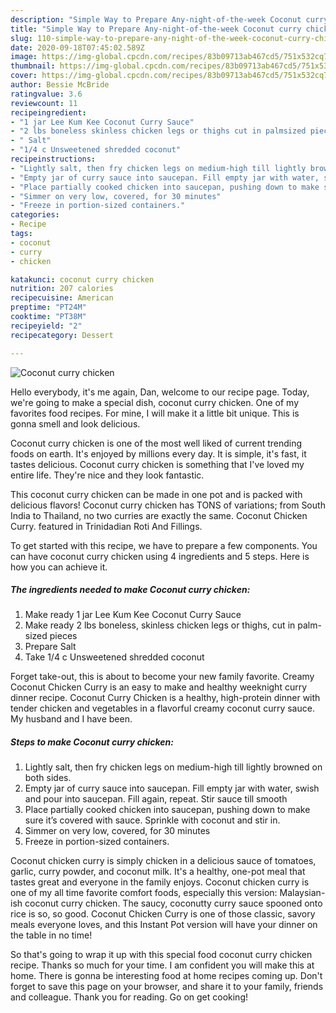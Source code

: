 ```yaml
---
description: "Simple Way to Prepare Any-night-of-the-week Coconut curry chicken"
title: "Simple Way to Prepare Any-night-of-the-week Coconut curry chicken"
slug: 110-simple-way-to-prepare-any-night-of-the-week-coconut-curry-chicken
date: 2020-09-18T07:45:02.589Z
image: https://img-global.cpcdn.com/recipes/83b09713ab467cd5/751x532cq70/coconut-curry-chicken-recipe-main-photo.jpg
thumbnail: https://img-global.cpcdn.com/recipes/83b09713ab467cd5/751x532cq70/coconut-curry-chicken-recipe-main-photo.jpg
cover: https://img-global.cpcdn.com/recipes/83b09713ab467cd5/751x532cq70/coconut-curry-chicken-recipe-main-photo.jpg
author: Bessie McBride
ratingvalue: 3.6
reviewcount: 11
recipeingredient:
- "1 jar Lee Kum Kee Coconut Curry Sauce"
- "2 lbs boneless skinless chicken legs or thighs cut in palmsized pieces"
- " Salt"
- "1/4 c Unsweetened shredded coconut"
recipeinstructions:
- "Lightly salt, then fry chicken legs on medium-high till lightly browned on both sides."
- "Empty jar of curry sauce into saucepan. Fill empty jar with water, swish and pour into saucepan. Fill again, repeat. Stir sauce till smooth"
- "Place partially cooked chicken into saucepan, pushing down to make sure it’s covered with sauce. Sprinkle with coconut and stir in."
- "Simmer on very low, covered, for 30 minutes"
- "Freeze in portion-sized containers."
categories:
- Recipe
tags:
- coconut
- curry
- chicken

katakunci: coconut curry chicken 
nutrition: 207 calories
recipecuisine: American
preptime: "PT24M"
cooktime: "PT38M"
recipeyield: "2"
recipecategory: Dessert

---
```



![Coconut curry chicken](https://img-global.cpcdn.com/recipes/83b09713ab467cd5/751x532cq70/coconut-curry-chicken-recipe-main-photo.jpg)

Hello everybody, it's me again, Dan, welcome to our recipe page. Today, we're going to make a special dish, coconut curry chicken. One of my favorites food recipes. For mine, I will make it a little bit unique. This is gonna smell and look delicious.

Coconut curry chicken is one of the most well liked of current trending foods on earth. It's enjoyed by millions every day. It is simple, it's fast, it tastes delicious. Coconut curry chicken is something that I've loved my entire life. They're nice and they look fantastic.

This coconut curry chicken can be made in one pot and is packed with delicious flavors! Coconut curry chicken has TONS of variations; from South India to Thailand, no two curries are exactly the same. Coconut Chicken Curry. featured in Trinidadian Roti And Fillings.


To get started with this recipe, we have to prepare a few components. You can have coconut curry chicken using 4 ingredients and 5 steps. Here is how you can achieve it.

<!--inarticleads1-->

##### The ingredients needed to make Coconut curry chicken:

1. Make ready 1 jar Lee Kum Kee Coconut Curry Sauce
1. Make ready 2 lbs boneless, skinless chicken legs or thighs, cut in palm-sized pieces
1. Prepare  Salt
1. Take 1/4 c Unsweetened shredded coconut


Forget take-out, this is about to become your new family favorite. Creamy Coconut Chicken Curry is an easy to make and healthy weeknight curry dinner recipe. Coconut Curry Chicken is a healthy, high-protein dinner with tender chicken and vegetables in a flavorful creamy coconut curry sauce. My husband and I have been. 

<!--inarticleads2-->

##### Steps to make Coconut curry chicken:

1. Lightly salt, then fry chicken legs on medium-high till lightly browned on both sides.
1. Empty jar of curry sauce into saucepan. Fill empty jar with water, swish and pour into saucepan. Fill again, repeat. Stir sauce till smooth
1. Place partially cooked chicken into saucepan, pushing down to make sure it’s covered with sauce. Sprinkle with coconut and stir in.
1. Simmer on very low, covered, for 30 minutes
1. Freeze in portion-sized containers.


Coconut chicken curry is simply chicken in a delicious sauce of tomatoes, garlic, curry powder, and coconut milk. It&#39;s a healthy, one-pot meal that tastes great and everyone in the family enjoys. Coconut chicken curry is one of my all time favorite comfort foods, especially this version: Malaysian-ish coconut curry chicken. The saucy, coconutty curry sauce spooned onto rice is so, so good. Coconut Chicken Curry is one of those classic, savory meals everyone loves, and this Instant Pot version will have your dinner on the table in no time! 

So that's going to wrap it up with this special food coconut curry chicken recipe. Thanks so much for your time. I am confident you will make this at home. There is gonna be interesting food at home recipes coming up. Don't forget to save this page on your browser, and share it to your family, friends and colleague. Thank you for reading. Go on get cooking!
